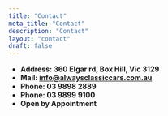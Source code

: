 ```yaml
---
title: "Contact"
meta_title: "Contact"
description: "Contact"
layout: "contact"
draft: false
---
```


* **Address: 360 Elgar rd, Box Hill, Vic 3129**
* **Mail: info@alwaysclassiccars.com.au**
* **Phone: 03 9898 2889** 
* **Phone: 03 9899 9100** 
* **Open by Appointment** 




